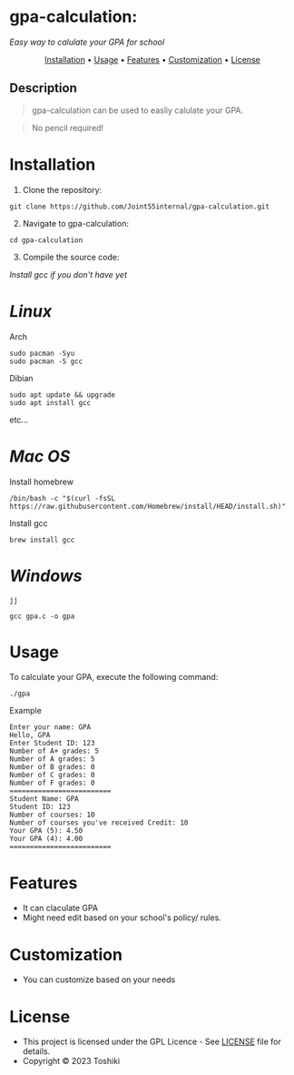 # gpa-calculation: 
_Easy way to calulate your GPA for school_

<p align="center">
  <a href="#installation">Installation</a> •
  <a href="#usage">Usage</a> •
  <a href="#features">Features</a> •
  <a href="#customization">Customization</a> •
  <a href="#license">License</a>
</p> 

## Description
> gpa-calculation can be used to easliy calulate your GPA.

> No pencil required!

# Installation

1. Clone the repository:
```console
git clone https://github.com/Joint55internal/gpa-calculation.git
```
2. Navigate to gpa-calculation:
```console
cd gpa-calculation
```
3. Compile the source code:

_Install gcc if you don't have yet_

# _Linux_

Arch
```
sudo pacman -Syu
sudo pacman -S gcc
```
Dibian
```
sudo apt update && upgrade
sudo apt install gcc
```
etc...

# _Mac OS_
Install homebrew
```
/bin/bash -c "$(curl -fsSL https://raw.githubusercontent.com/Homebrew/install/HEAD/install.sh)"
```
Install gcc
```
brew install gcc
```
# _Windows_
```
jj
```
```console
gcc gpa.c -o gpa
```

# Usage
To calculate your GPA, execute the following command:
```console
./gpa
```
Example 
```
Enter your name: GPA
Hello, GPA
Enter Student ID: 123
Number of A+ grades: 5
Number of A grades: 5
Number of B grades: 0
Number of C grades: 0
Number of F grades: 0
=========================
Student Name: GPA
Student ID: 123
Number of courses: 10
Number of courses you've received Credit: 10
Your GPA (5): 4.50
Your GPA (4): 4.00
=========================
```
# Features

- It can claculate GPA
- Might need edit based on your school's policy/ rules. 

# Customization
- You can customize based on your needs

# License

- This project is licensed under the GPL Licence - See [LICENSE](/LICENSE) file for details.
- Copyright © 2023 Toshiki
